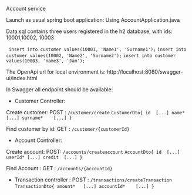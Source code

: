 Account service

Launch as usual spring boot application: Using AccountApplication.java

Data.sql contains three users registered in the h2 database, with ids:
10001,10002, 10003


` insert into customer values(10001, 'Name1', 'Surname1');`
`insert into customer values(10002, 'Name2', 'Surname2');`
`insert into customer values(10003, 'name3', 'Jam');`

The OpenApi url for local environment is:
http://localhost:8080/swagger-ui/index.html

In Swagger all endpoint should be available:

- Customer Controller:

Create customer: POST : `/customer/create`
`CustomerDto{
id	[...]
name*	[...]
surname*	[...]
}`

Find customer by id: GET : `/customer/{customerId}`

- Account Controller: 

Create account: POST: `/accounts/createaccount` `AccountDto{
id	[...]
userId*	[...]
credit	[...]
}`

Find Account : GET : 
`/accounts/{accountId}`

- Transaction controller : POST : `/transactions/createTransaction` `TransactionDto{
  amount*	[...]
  accountId*	[...]
  }`